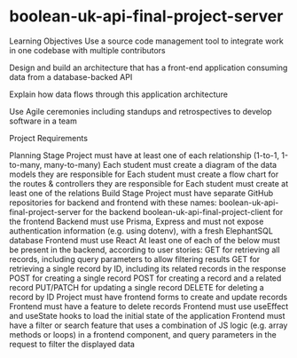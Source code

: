 # boolean-uk-api-final-project-server

Learning Objectives
Use a source code management tool to integrate work in one codebase with multiple contributors

Design and build an architecture that has a front-end application consuming data from a database-backed API

Explain how data flows through this application architecture

Use Agile ceremonies including standups and retrospectives to develop software in a team

Project Requirements

Planning Stage
Project must have at least one of each relationship (1-to-1, 1-to-many, many-to-many)
Each student must create a diagram of the data models they are responsible for
Each student must create a flow chart for the routes & controllers they are responsible for
Each student must create at least one of the relations
Build Stage
Project must have separate GitHub repositories for backend and frontend with these names:
boolean-uk-api-final-project-server for the backend
boolean-uk-api-final-project-client for the frontend
Backend must use Prisma, Express and must not expose authentication information (e.g. using dotenv), with a fresh ElephantSQL database
Frontend must use React
At least one of each of the below must be present in the backend, according to user stories:
GET for retrieving all records, including query parameters to allow filtering results
GET for retrieving a single record by ID, including its related records in the response
POST for creating a single record
POST for creating a record and a related record
PUT/PATCH for updating a single record
DELETE for deleting a record by ID
Project must have frontend forms to create and update records
Frontend must have a feature to delete records
Frontend must use useEffect and useState hooks to load the initial state of the application
Frontend must have a filter or search feature that uses a combination of JS logic (e.g. array methods or loops) in a frontend component, and query parameters in the request to filter the displayed data
